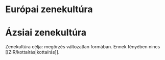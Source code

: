 # Európai zenekultúra

# Ázsiai zenekultúra
Zenekultúra célja: megőrzés változatlan formában. Ennek fényében nincs [[ZIR/kottaírás|kottaírás]].